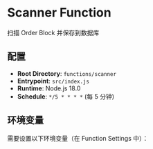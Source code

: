 # Scanner Function

扫描 Order Block 并保存到数据库

## 配置

- **Root Directory**: `functions/scanner`
- **Entrypoint**: `src/index.js`
- **Runtime**: Node.js 18.0
- **Schedule**: `*/5 * * * *` (每 5 分钟)

## 环境变量

需要设置以下环境变量（在 Function Settings 中）：